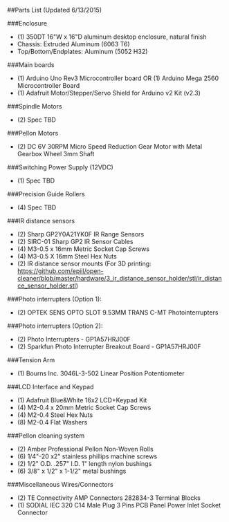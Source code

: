 ##Parts List (Updated 6/13/2015)

###Enclosure

- (1) 350DT 16"W x 16"D aluminum desktop enclosure, natural finish
- Chassis: Extruded Aluminum (6063 T6)
- Top/Bottom/Endplates: Aluminum (5052 H32)

###Main boards 

- (1) Arduino Uno Rev3 Microcontroller board OR (1) Arduino Mega 2560 Microcontroller Board
- (1) Adafruit Motor/Stepper/Servo Shield for Arduino v2 Kit (v2.3)

###Spindle Motors

- (2) Spec TBD

###Pellon Motors

- (2) DC 6V 30RPM Micro Speed Reduction Gear Motor with Metal Gearbox Wheel 3mm Shaft

###Switching Power Supply (12VDC)

- (1) Spec TBD

###Precision Guide Rollers

- (4) Spec TBD

###IR distance sensors

- (2) Sharp GP2Y0A21YK0F IR Range Sensors
- (2) SIRC-01 Sharp GP2 IR Sensor Cables
- (4) M3-0.5 x 16mm Metric Socket Cap Screws
- (4) M3-0.5 X 16mm Steel Hex Nuts
- (2) IR distance sensor mounts (For 3D printing: https://github.com/epiil/open-cleaner/blob/master/hardware/3_ir_distance_sensor_holder/stl/ir_distance_sensor_holder.stl)

###Photo interrupters (Option 1):

- (2) OPTEK SENS OPTO SLOT 9.53MM TRANS C-MT Photointerrupters

###Photo interrupters (Option 2):

- (2) Photo Interrupters - GP1A57HRJ00F
- (2) Sparkfun Photo Interrupter Breakout Board - GP1A57HRJ00F

###Tension Arm

- (1) Bourns Inc. 3046L-3-502 Linear Position Potentiometer

###LCD Interface and Keypad

- (1) Adafruit Blue&White 16x2 LCD+Keypad Kit 
- (4) M2-0.4 x 20mm Metric Socket Cap Screws
- (4) M2-0.4 Steel Hex Nuts
- (8) M2-0.4 Flat Washers

###Pellon cleaning system

- (2) Amber Professional Pellon Non-Woven Rolls
- (6) 1/4"-20 x2" stainless phillips machine screws
- (2) 1/2" O.D. .257" I.D. 1" length nylon bushings
- (6) 3/8" x 1/2" x 1-1/2" metal bushings

###Miscellaneous Wires/Connectors

- (2) TE Connectivity AMP Connectors 282834-3 Terminal Blocks
- (1) SODIAL IEC 320 C14 Male Plug 3 Pins PCB Panel Power Inlet Socket Connector 




